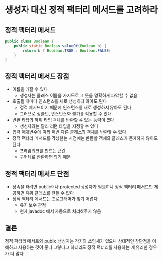 # 생성자 대신 정적 팩터리 메서드를 고려하라

## 정적 팩터리 메서드

```java
public class Boolean {
    public static Boolean valueOf(Boolean b) {
        return b ? Boolean.TRUE : Boolean.FALSE;
    }
}
```

## 정적 팩터리 메서드 장점

* 이름을 가질 수 있다
    * 생성자는 클래스 이름을 가지므로 그 뜻을 명확하게 파악할 수 없음
* 호출될 때마다 인스턴스를 새로 생성하지 않아도 된다
    * 정적 메서드이기 때문에 인스턴스를 새로 생성하지 않아도 된다
    * 그러므로 싱클턴, 인스턴스화 불가를 적용할 수 있다
* 반환 타입의 하위 타입 객체를 반환할 수 있는 능력이 있다
    * 생성자와는 달리 리턴 타입을 지정할 수 있다
* 입력 매개변수에 따라 매번 다른 클래스의 객체를 반환할 수 있다
* 정적 팩터리 메서드를 작성한는 시점에는 반환할 객체의 클래스가 존재하지 않아도 된다
    * 프레임워크를 만드는 근간
    * 구현체로 반환하면 되기 때문

## 정적 팩터리 메서드 단점

* 상속을 하려면 public이나 protected 생성자가 필요하니 정적 팩터리 메서드만 제공하면 하위 클래스를 만들 수 없다
* 정적 팩터리 메서드는 프로그래머가 찾기 어렵다
    * 유지 보수 관점
    * 현재 javadoc 에서 자동으로 처리해주지 않음

## 결론

정적 팩터리 메서트와 public 생성자는 각자의 쓰임새가 있으니 상대적인 장단점을 이해하고 사용하는 것이 좋다
그렇다고 하더라도 정적 팩터리를 사용하는 게 유리한 경우가 더 많다

